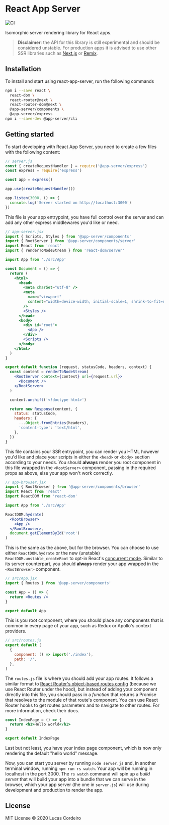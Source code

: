 # React App Server

![CI](https://github.com/lucasecdb/react-app-server/workflows/CI/badge.svg?branch=main)

Isomorphic server rendering library for React apps.

> **Disclaimer**: the API for this library is still experimental and should be considered unstable. For production apps it is advised to use other SSR libraries such as [Next.js](https://nextjs.org) or [Remix](https://remix.run).

## Installation

To install and start using react-app-server, run the following commands

```sh
npm i --save react \
  react-dom \
  react-router@next \
  react-router-dom@next \
  @app-server/components \
  @app-server/express
npm i --save-dev @app-server/cli
```

## Getting started

To start developing with React App Server, you need to create a few files with the following content:

```js
// server.js
const { createRequestHandler } = require('@app-server/express')
const express = require('express')

const app = express()

app.use(createRequestHandler())

app.listen(3000, () => {
  console.log('Server started on http://localhost:3000')
})
```

This file is your app entrypoint, you have full control over the server and can add any other express middlewares you'd like or need.

```jsx
// app-server.jsx
import { Scripts, Styles } from '@app-server/components'
import { RootServer } from '@app-server/components/server'
import React from 'react'
import { renderToNodeStream } from 'react-dom/server'

import App from './src/App'

const Document = () => {
  return (
    <html>
      <head>
        <meta charSet="utf-8" />
        <meta
          name="viewport"
          content="width=device-width, initial-scale=1, shrink-to-fit=no"
        />
        <Styles />
      </head>
      <body>
        <div id="root">
          <App />
        </div>
        <Scripts />
      </body>
    </html>
  )
}

export default function (request, statusCode, headers, context) {
  const content = renderToNodeStream(
    <RootServer context={context} url={request.url}>
      <Document />
    </RootServer>
  )

  content.unshift('<!doctype html>')

  return new Response(content, {
    status: statusCode,
    headers: {
      ...Object.fromEntries(headers),
      'content-type': 'text/html',
    },
  })
}
```

This file contains your SSR entrypoint, you can render you HTML however you'd like and place your scripts in either the `<head>` or `<body>` section according to your needs. You should **always** render you root component in this file wrapped in the `<RootServer>` component, passing in the required props as above, else your app won't work correctly.

```jsx
// app-browser.jsx
import { RootBrowser } from '@app-server/components/browser'
import React from 'react'
import ReactDOM from 'react-dom'

import App from './src/App'

ReactDOM.hydrate(
  <RootBrowser>
    <App />
  </RootBrowser>,
  document.getElementById('root')
)
```

This is the same as the above, but for the browser. You can choose to use either `ReactDOM.hydrate` or the new (unstable) `ReactDOM.unstable_createRoot` to opt-in React's [concurrent mode](https://reactjs.org/docs/concurrent-mode-intro.html). Similar to its server counterpart, you should **always** render your app wrapped in the `<RootBrowser>` component.

```jsx
// src/App.jsx
import { Routes } from '@app-server/components'

const App = () => {
  return <Routes />
}

export default App
```

This is you root component, where you should place any components that is common in every page of your app, such as Redux or Apollo's context providers.

```js
// src/routes.js
export default [
  {
    component: () => import('./index'),
    path: '/',
  },
]
```

The `routes.js` file is where you should add your app routes. It follows a similar format to [React Router's object-based routes config](https://github.com/ReactTraining/react-router/blob/dev/docs/api-reference.md#useroutes) (because we use React Router under the hood), but instead of adding your component directly into this file, you should pass in a *function* that returns a Promise that resolves to the module of that route's component. You can use React Router hooks to get routes parameters and to navigate to other routes. For more information, check their docs.

```jsx
const IndexPage = () => {
  return <h1>Hello world</h1>
}

export default IndexPage
```

Last but not least, you have your index page component, which is now only rendering the default "hello world" message.

Now, you can start you server by running `node server.js` and, in another terminal window, running `npm run rs watch`. Your app will be running in localhost in the port 3000. The `rs watch` command will spin up a *build server* that will build your app into a bundle that we can serve in the browser, which your app server (the one in `server.js`) will use during development and production to render the app.

## License

MIT License &copy; 2020 Lucas Cordeiro
